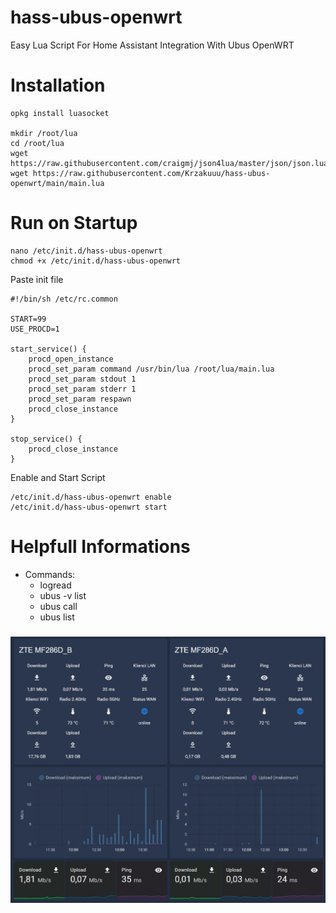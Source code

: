 # hass-ubus-openwrt

Easy Lua Script For Home Assistant Integration With Ubus OpenWRT

# Installation

```
opkg install luasocket

mkdir /root/lua
cd /root/lua
wget https://raw.githubusercontent.com/craigmj/json4lua/master/json/json.lua
wget https://raw.githubusercontent.com/Krzakuuu/hass-ubus-openwrt/main/main.lua

```

# Run on Startup

```
nano /etc/init.d/hass-ubus-openwrt 
chmod +x /etc/init.d/hass-ubus-openwrt
```

Paste init file
```
#!/bin/sh /etc/rc.common

START=99
USE_PROCD=1

start_service() {
    procd_open_instance
    procd_set_param command /usr/bin/lua /root/lua/main.lua
    procd_set_param stdout 1
    procd_set_param stderr 1
    procd_set_param respawn
    procd_close_instance
}

stop_service() {
    procd_close_instance
}
```

Enable and Start Script

```
/etc/init.d/hass-ubus-openwrt enable
/etc/init.d/hass-ubus-openwrt start
```




# Helpfull Informations

* Commands:
  * logread  
  * ubus -v list 
  * ubus call 
  * ubus list 

### <img src="https://github.com/Krzakuuu/hass-ubus-openwrt/blob/main/Hassio.png?raw=true"> 